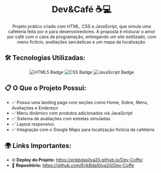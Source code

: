 <h1 style="text-align: center;">Dev&Café ☕💻</h1>

<p style="text-align: center;">
Projeto prático criado com HTML, CSS e JavaScript, que simula uma cafeteria feita por e para desenvolvedores. A proposta é misturar o amor por café com o caos da programação, entregando um site estilizado, com menu fictício, avaliações sarcásticas e um mapa da localização.
</p>

<h2>🛠️ Tecnologias Utilizadas:</h2>
<p style="text-align: center;">
  <img src="https://img.shields.io/badge/HTML5-E34F26?style=for-the-badge&logo=html5&logoColor=white" alt="HTML5 Badge">
  <img src="https://img.shields.io/badge/CSS3-1572B6?style=for-the-badge&logo=css3&logoColor=white" alt="CSS Badge">
  <img src="https://img.shields.io/badge/JavaScript-F7DF1E?style=for-the-badge&logo=javascript&logoColor=black" alt="JavaScript Badge">
</p>

<h2>📋 O Que o Projeto Possui:</h2>
<ul>
  <li>✅ Possui uma landing page com seções como Home, Sobre, Menu, Avaliações e Endereço</li>
  <li>✅ Menu dinâmico com produtos adicionados via JavaScript</li>
  <li>✅ Sistema de avaliações com estrelas simuladas</li>
  <li>✅ Layout responsivo.</li>
  <li>✅ Integração com o Google Maps para localização fictícia da cafeteria</li>
</ul>

<h2>🌍 Links Importantes:</h2>
<ul>
  <li>🌐 <strong>Deploy do Projeto:</strong> <a href="https://erikbdasilva20.github.io/Dev-Coffe/" target="_blank">https://erikbdasilva20.github.io/Dev-Coffe/</a></li>
  <li>📁 <strong>Repositório:</strong> <a href="https://github.com/ErikBdaSilva20/Dev-Coffe" target="_blank">https://github.com/ErikBdaSilva20/Dev-Coffe</a></li>
</ul>
